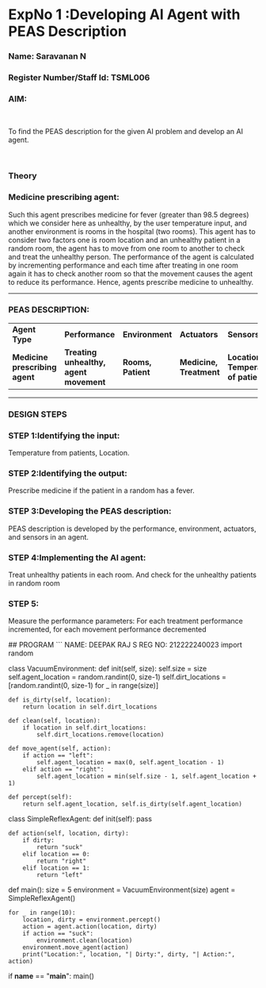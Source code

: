 <h1>ExpNo 1 :Developing AI Agent with PEAS Description</h1>
<h3>Name: Saravanan N</h3>
<h3>Register Number/Staff Id: TSML006</h3>


<h3>AIM:</h3>
<br>
<p>To find the PEAS description for the given AI problem and develop an AI agent.</p>
<br>
<h3>Theory</h3>
<h3>Medicine prescribing agent:</h3>
<p>Such this agent prescribes medicine for fever (greater than 98.5 degrees) which we consider here as unhealthy, by the user temperature input, and another environment is rooms in the hospital (two rooms). This agent has to consider two factors one is room location and an unhealthy patient in a random room, the agent has to move from one room to another to check and treat the unhealthy person. The performance of the agent is calculated by incrementing performance and each time after treating in one room again it has to check another room so that the movement causes the agent to reduce its performance. Hence, agents prescribe medicine to unhealthy.</p>
<hr>
<h3>PEAS DESCRIPTION:</h3>
<table>
  <tr>
    <td><strong>Agent Type</strong></td>
    <td><strong>Performance</strong></td>
     <td><strong>Environment</strong></td>
    <td><strong>Actuators</strong></td>
    <td><strong>Sensors</strong></td>
  </tr>
    <tr>
    <td><strong>Medicine prescribing agent</strong></td>
    <td><strong>Treating unhealthy, agent movement</strong></td>
     <td><strong>Rooms, Patient</strong></td>
    <td><strong>Medicine, Treatment</strong></td>
    <td><strong>Location, Temperature of patient</strong></td>
  </tr>
</table>
<hr>
<H3>DESIGN STEPS</H3>
<h3>STEP 1:Identifying the input:</h3>
<p>Temperature from patients, Location.</p>
<h3>STEP 2:Identifying the output:</h3>
<p>Prescribe medicine if the patient in a random has a fever.</p>
<h3>STEP 3:Developing the PEAS description:</h3>
<p>PEAS description is developed by the performance, environment, actuators, and sensors in an agent.</p>
<h3>STEP 4:Implementing the AI agent:</h3>
<p>Treat unhealthy patients in each room. And check for the unhealthy patients in random room</p>
<h3>STEP 5:</h3>
<p>Measure the performance parameters: For each treatment performance incremented, for each movement performance decremented</p>
## PROGRAM
```
NAME: DEEPAK RAJ S
REG NO: 212222240023
import random

class VacuumEnvironment:
    def init(self, size):
        self.size = size
        self.agent_location = random.randint(0, size-1)
        self.dirt_locations = [random.randint(0, size-1) for _ in range(size)]
        
    def is_dirty(self, location):
        return location in self.dirt_locations
    
    def clean(self, location):
        if location in self.dirt_locations:
            self.dirt_locations.remove(location)
    
    def move_agent(self, action):
        if action == "left":
            self.agent_location = max(0, self.agent_location - 1)
        elif action == "right":
            self.agent_location = min(self.size - 1, self.agent_location + 1)
    
    def percept(self):
        return self.agent_location, self.is_dirty(self.agent_location)

class SimpleReflexAgent:
    def init(self):
        pass
    
    def action(self, location, dirty):
        if dirty:
            return "suck"
        elif location == 0:
            return "right"
        elif location == 1:
            return "left"

def main():
    size = 5
    environment = VacuumEnvironment(size)
    agent = SimpleReflexAgent()

    for _ in range(10):
        location, dirty = environment.percept()
        action = agent.action(location, dirty)
        if action == "suck":
            environment.clean(location)
        environment.move_agent(action)
        print("Location:", location, "| Dirty:", dirty, "| Action:", action)

if __name__ == "__main__":
    main()
```
